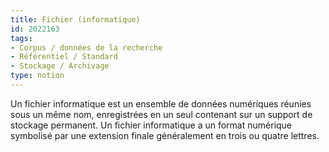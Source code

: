 ```yaml
---
title: Fichier (informatique)
id: 2022163
tags:
- Corpus / données de la recherche
- Référentiel / Standard
- Stockage / Archivage
type: notion
---
```


Un fichier informatique est un ensemble de données numériques réunies sous un même nom, enregistrées en un seul contenant sur un support de stockage permanent. Un fichier informatique a un format numérique symbolisé par une extension finale généralement en trois ou quatre lettres.

